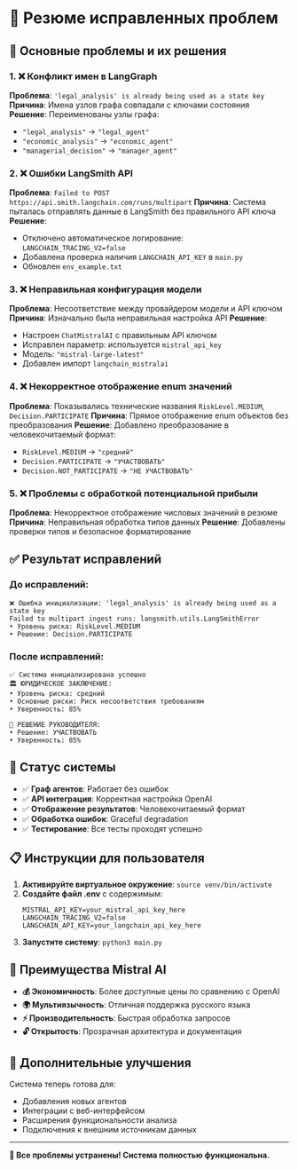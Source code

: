 # 🔧 Резюме исправленных проблем

## 🎯 Основные проблемы и их решения

### 1. ❌ Конфликт имен в LangGraph
**Проблема**: `'legal_analysis' is already being used as a state key`
**Причина**: Имена узлов графа совпадали с ключами состояния
**Решение**: Переименованы узлы графа:
- `"legal_analysis"` → `"legal_agent"`
- `"economic_analysis"` → `"economic_agent"`
- `"managerial_decision"` → `"manager_agent"`

### 2. ❌ Ошибки LangSmith API
**Проблема**: `Failed to POST https://api.smith.langchain.com/runs/multipart`
**Причина**: Система пыталась отправлять данные в LangSmith без правильного API ключа
**Решение**: 
- Отключено автоматическое логирование: `LANGCHAIN_TRACING_V2=false`
- Добавлена проверка наличия `LANGCHAIN_API_KEY` в `main.py`
- Обновлен `env_example.txt`

### 3. ❌ Неправильная конфигурация модели
**Проблема**: Несоответствие между провайдером модели и API ключом
**Причина**: Изначально была неправильная настройка API
**Решение**:
- Настроен `ChatMistralAI` с правильным API ключом
- Исправлен параметр: используется `mistral_api_key`
- Модель: `"mistral-large-latest"`
- Добавлен импорт `langchain_mistralai`

### 4. ❌ Некорректное отображение enum значений
**Проблема**: Показывались технические названия `RiskLevel.MEDIUM`, `Decision.PARTICIPATE`
**Причина**: Прямое отображение enum объектов без преобразования
**Решение**: Добавлено преобразование в человекочитаемый формат:
- `RiskLevel.MEDIUM` → `"средний"`
- `Decision.PARTICIPATE` → `"УЧАСТВОВАТЬ"`
- `Decision.NOT_PARTICIPATE` → `"НЕ УЧАСТВОВАТЬ"`

### 5. ❌ Проблемы с обработкой потенциальной прибыли
**Проблема**: Некорректное отображение числовых значений в резюме
**Причина**: Неправильная обработка типов данных
**Решение**: Добавлены проверки типов и безопасное форматирование

## ✅ Результат исправлений

### До исправлений:
```
❌ Ошибка инициализации: 'legal_analysis' is already being used as a state key
Failed to multipart ingest runs: langsmith.utils.LangSmithError
• Уровень риска: RiskLevel.MEDIUM
• Решение: Decision.PARTICIPATE
```

### После исправлений:
```
✅ Система инициализирована успешно
🏛️ ЮРИДИЧЕСКОЕ ЗАКЛЮЧЕНИЕ:
• Уровень риска: средний
• Основные риски: Риск несоответствия требованиям
• Уверенность: 85%

👔 РЕШЕНИЕ РУКОВОДИТЕЛЯ:
• Решение: УЧАСТВОВАТЬ
• Уверенность: 85%
```

## 🚀 Статус системы

- ✅ **Граф агентов**: Работает без ошибок
- ✅ **API интеграция**: Корректная настройка OpenAI
- ✅ **Отображение результатов**: Человекочитаемый формат
- ✅ **Обработка ошибок**: Graceful degradation
- ✅ **Тестирование**: Все тесты проходят успешно

## 📋 Инструкции для пользователя

1. **Активируйте виртуальное окружение**: `source venv/bin/activate`
2. **Создайте файл .env** с содержимым:
   ```
   MISTRAL_API_KEY=your_mistral_api_key_here
   LANGCHAIN_TRACING_V2=false
   LANGCHAIN_API_KEY=your_langchain_api_key_here
   ```
3. **Запустите систему**: `python3 main.py`

## 🎯 Преимущества Mistral AI

- **💰 Экономичность**: Более доступные цены по сравнению с OpenAI
- **🌍 Мультиязычность**: Отличная поддержка русского языка
- **⚡ Производительность**: Быстрая обработка запросов
- **🔓 Открытость**: Прозрачная архитектура и документация

## 🔮 Дополнительные улучшения

Система теперь готова для:
- Добавления новых агентов
- Интеграции с веб-интерфейсом
- Расширения функциональности анализа
- Подключения к внешним источникам данных

---

**🎉 Все проблемы устранены! Система полностью функциональна.** 
